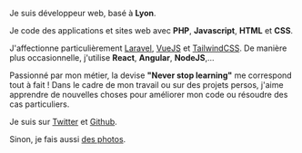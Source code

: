 ---
---
Je suis développeur web, basé à **Lyon**.

Je code des applications et sites web avec **PHP**, **Javascript**, **HTML** et **CSS**.

J'affectionne particulièrement <a href="https://laravel.com/" target="_blank" rel="noopener">Laravel</a>, <a href="https://vuejs.org/" target="_blank" rel="noopener">VueJS</a> et <a href="https://tailwindcss.com" target="_blank" rel="noopener">TailwindCSS</a>. De manière plus occasionnelle, j'utilise **React**, **Angular**, **NodeJS**,...

Passionné par mon métier, la devise **"Never stop learning"** me correspond tout à fait ! Dans le cadre de mon travail ou sur des projets persos, j'aime apprendre de nouvelles choses pour améliorer mon code ou résoudre des cas particuliers.

Je suis sur <a href="https://twitter.com/alexjoffroy" target="_blank" rel="noopener">Twitter</a> et <a href="https://github.com/alexjoffroy" target="_blank" rel="noopener">Github</a>.

Sinon, je fais aussi <a href="https://alexandrejoffroy.fr" target="_blank" rel="noopener">des photos</a>.